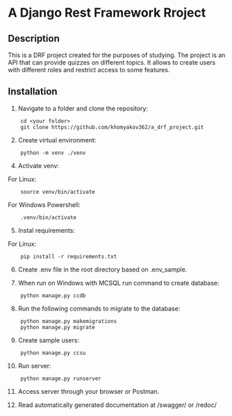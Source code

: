 # A Django Rest Framework Rroject

## Description

This is a DRF project created for the purposes of studying.
The project is an API that can provide quizzes on different topics.
It allows to create users with different roles and restrict access to some features.

## Installation

1. Navigate to a folder and clone the repository:

```shell
    cd <your folder>
    git clone https://github.com/khomyakov362/a_drf_project.git
```
2. Create virtual environment:

```shell
    python -m venv ./venv
```

4. Activate venv:

For Linux:
```shell
    source venv/bin/activate
```

For Windows Powershell:
```shell
    .venv/bin/activate
```

5. Instal requirements:

For Linux:
```shell
    pip install -r requirements.txt
```

6. Create .env file in the root directory based on .env_sample.

7. When run on Windows with MCSQL run command to create database:

```shell
    python manage.py ccdb
```

8. Run the following commands to migrate to the database:

```shell
    python manage.py makemigrations
    python manage.py migrate
```

9. Create sample users:

```shell
    python manage.py ccsu
```

10. Run server:

```shell
    python manage.py runserver
```

11. Access server through your browser or Postman.

12. Read automatically generated documentation at /swagger/ or /redoc/
